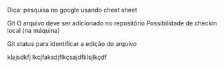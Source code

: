 Dica: pesquisa no google usando cheat sheet

Git
O arquivo deve ser adicionado no repositório
Possibilidade de checkin local (na máquina)

Git status para identificar a edição do arquivo

klajsdkfj
lkcjfaksdjflkçsajdfklsjlkçdf
